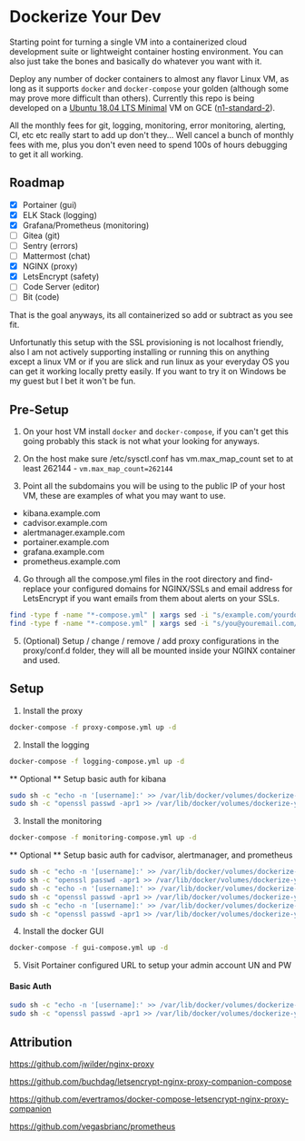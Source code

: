 # Dockerize Your Dev

Starting point for turning a single VM into a containerized cloud development suite or lightweight container hosting environment. You can also just take the bones and basically do whatever you want with it.

Deploy any number of docker containers to almost any flavor Linux VM, as long as it supports `docker` and `docker-compose` your golden (although some may prove more difficult than others). Currently this repo is being developed on a [Ubuntu 18.04 LTS Minimal](https://cloud-images.ubuntu.com/minimal/releases/bionic/release/) VM on GCE ([n1-standard-2](https://cloud.google.com/compute/docs/machine-types)).

All the monthly fees for git, logging, monitoring, error monitoring, alerting, CI, etc etc really start to add up don't they... Well cancel a bunch of monthly fees with me, plus you don't even need to spend 100s of hours debugging to get it all working.

## Roadmap

- [x] Portainer (gui)
- [x] ELK Stack (logging)
- [x] Grafana/Prometheus (monitoring)
- [ ] Gitea (git)
- [ ] Sentry (errors)
- [ ] Mattermost (chat)
- [x] NGINX (proxy)
- [x] LetsEncrypt (safety)
- [ ] Code Server (editor)
- [ ] Bit (code)

That is the goal anyways, its all containerized so add or subtract as you see fit.

Unfortunatly this setup with the SSL provisioning is not localhost friendly, also I am not actively supporting installing or running this on anything except a linux VM or if you are slick and run linux as your everyday OS you can get it working locally pretty easily. If you want to try it on Windows be my guest but I bet it won't be fun.

## Pre-Setup

1. On your host VM install `docker` and `docker-compose`, if you can't get this going probably this stack is not what your looking for anyways.

2. On the host make sure /etc/sysctl.conf has vm.max_map_count set to at least 262144 - `vm.max_map_count=262144`

3. Point all the subdomains you will be using to the public IP of your host VM, these are examples of what you may want to use.

* kibana.example.com
* cadvisor.example.com
* alertmanager.example.com
* portainer.example.com
* grafana.example.com
* prometheus.example.com

4. Go through all the compose.yml files in the root directory and find-replace your configured domains for NGINX/SSLs and email address for LetsEncrypt if you want emails from them about alerts on your SSLs.

```bash
find -type f -name "*-compose.yml" | xargs sed -i "s/example.com/yourdomain.com/g"
find -type f -name "*-compose.yml" | xargs sed -i "s/you@youremail.com/yourname@yourdomain.com/g"
```

5. (Optional) Setup / change / remove / add proxy configurations in the proxy/conf.d folder, they will all be mounted inside your NGINX container and used.

## Setup

1. Install the proxy

```bash
docker-compose -f proxy-compose.yml up -d
```

2. Install the logging

```bash
docker-compose -f logging-compose.yml up -d
```
** Optional ** Setup basic auth for kibana

```bash
sudo sh -c "echo -n '[username]:' >> /var/lib/docker/volumes/dockerize-your-dev_htpasswd/_data/kibana.example.com"
sudo sh -c "openssl passwd -apr1 >> /var/lib/docker/volumes/dockerize-your-dev_htpasswd/_data/kibana.example.com"
```

3. Install the monitoring

```bash
docker-compose -f monitoring-compose.yml up -d
```
** Optional ** Setup basic auth for cadvisor, alertmanager, and prometheus

```bash
sudo sh -c "echo -n '[username]:' >> /var/lib/docker/volumes/dockerize-your-dev_htpasswd/_data/cadvisor.example.com"
sudo sh -c "openssl passwd -apr1 >> /var/lib/docker/volumes/dockerize-your-dev_htpasswd/_data/cadvisor.example.com"
sudo sh -c "echo -n '[username]:' >> /var/lib/docker/volumes/dockerize-your-dev_htpasswd/_data/alertmanager.example.com"
sudo sh -c "openssl passwd -apr1 >> /var/lib/docker/volumes/dockerize-your-dev_htpasswd/_data/alertmanager.example.com"
sudo sh -c "echo -n '[username]:' >> /var/lib/docker/volumes/dockerize-your-dev_htpasswd/_data/prometheus.example.com"
sudo sh -c "openssl passwd -apr1 >> /var/lib/docker/volumes/dockerize-your-dev_htpasswd/_data/prometheus.example.com"
```

4. Install the docker GUI

```bash
docker-compose -f gui-compose.yml up -d
```

5. Visit Portainer configured URL to setup your admin account UN and PW

#### Basic Auth

```bash
sudo sh -c "echo -n '[username]:' >> /var/lib/docker/volumes/dockerize-your-dev_htpasswd/_data/${VIRTUAL_HOST}"
sudo sh -c "openssl passwd -apr1 >> /var/lib/docker/volumes/dockerize-your-dev_htpasswd/_data/${VIRTUAL_HOST}"
```

## Attribution

https://github.com/jwilder/nginx-proxy

https://github.com/buchdag/letsencrypt-nginx-proxy-companion-compose

https://github.com/evertramos/docker-compose-letsencrypt-nginx-proxy-companion

https://github.com/vegasbrianc/prometheus
